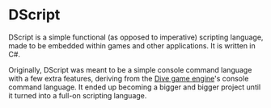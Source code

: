 DScript
=======

DScript is a simple functional (as opposed to imperative) scripting language, made to be embedded within games and
other applications. It is written in C#.

Originally, DScript was meant to be a simple console command language with a few extra features, deriving from
the [Dive game engine](https://github.com/redxdev/dive/)'s console command language. It ended up becoming
a bigger and bigger project until it turned into a full-on scripting language.